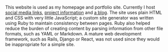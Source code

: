 This website is used as my homepage and portfolio site. Currently I host [social media links](/content/contact.html), [project information](/content/projects.html) and [a blog](/content/blog/posts.html). The site uses plain HTML and CSS with very little JavaScript; a custom site generator was written using Ruby to maintain consistency between pages. Ruby also helped reduce the burden of creating content by parsing information from other file formats, such as YAML or Markdown. A mature web development framework, such as Rails, Django or React, was not used since they would be inappropriate for a simple site.
